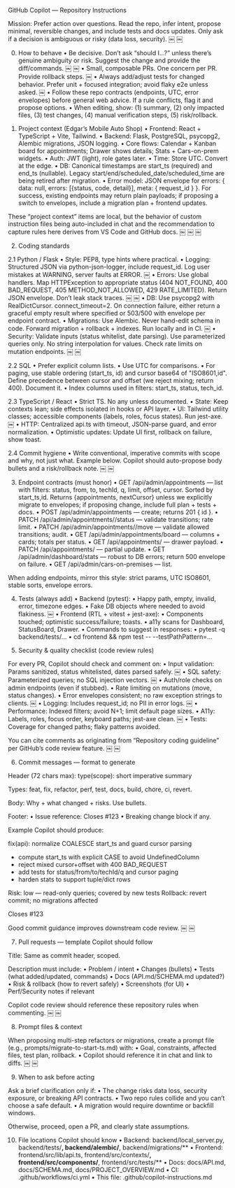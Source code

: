 GitHub Copilot — Repository Instructions

Mission: Prefer action over questions. Read the repo, infer intent, propose minimal, reversible changes, and include tests and docs updates. Only ask if a decision is ambiguous or risky (data loss, security).  ￼ ￼

0. How to behave
	•	Be decisive. Don’t ask “should I…?” unless there’s genuine ambiguity or risk. Suggest the change and provide the diff/commands.  ￼ ￼
	•	Small, composable PRs. One concern per PR. Provide rollback steps.  ￼
	•	Always add/adjust tests for changed behavior. Prefer unit + focused integration; avoid flaky e2e unless asked.  ￼
	•	Follow these repo contracts (endpoints, UTC, error envelopes) before general web advice. If a rule conflicts, flag it and propose options.
	•	When editing, show: (1) summary, (2) only impacted files, (3) test changes, (4) manual verification steps, (5) risk/rollback.

1. Project context (Edgar’s Mobile Auto Shop)
	•	Frontend: React + TypeScript + Vite, Tailwind.
	•	Backend: Flask, PostgreSQL, psycopg2, Alembic migrations, JSON logging.
	•	Core flows: Calendar + Kanban board for appointments; Drawer shows details; Stats + Cars-on-prem widgets.
	•	Auth: JWT (light), role gates later.
	•	Time: Store UTC. Convert at the edge.
	•	DB: Canonical timestamps are start_ts (required) and end_ts (nullable). Legacy start/end/scheduled_date/scheduled_time are being retired after migration.
	•	Error model: JSON envelope for errors: { data: null, errors: [{status, code, detail}], meta: { request_id } }. For success, existing endpoints may return plain payloads; if proposing a switch to envelopes, include a migration plan + frontend updates.

These “project context” items are local, but the behavior of custom instruction files being auto-included in chat and the recommendation to capture rules here derives from VS Code and GitHub docs.  ￼ ￼ ￼

2. Coding standards

2.1 Python / Flask
	•	Style: PEP8, type hints where practical.
	•	Logging: Structured JSON via python-json-logger, include request_id. Log user mistakes at WARNING, server faults at ERROR.  ￼
	•	Errors: Use global handlers. Map HTTPException to appropriate status (404 NOT_FOUND, 400 BAD_REQUEST, 405 METHOD_NOT_ALLOWED, 429 RATE_LIMITED). Return JSON envelope. Don’t leak stack traces.  ￼ ￼
	•	DB: Use psycopg2 with RealDictCursor. connect_timeout=2. On connection failure, either return a graceful empty result where specified or 503/500 with envelope per endpoint contract.
	•	Migrations: Use Alembic. Never hand-edit schema in code. Forward migration + rollback + indexes. Run locally and in CI.  ￼
	•	Security: Validate inputs (status whitelist, date parsing). Use parameterized queries only. No string interpolation for values. Check rate limits on mutation endpoints.  ￼ ￼

2.2 SQL
	•	Prefer explicit column lists.
	•	Use UTC for comparisons.
	•	For paging, use stable ordering (start_ts, id) and cursor base64 of "ISO8601,id". Define precedence between cursor and offset (we reject mixing; return 400). Document it.
	•	Index columns used in filters: start_ts, status, tech_id.

2.3 TypeScript / React
	•	Strict TS. No any unless documented.
	•	State: Keep contexts lean; side effects isolated in hooks or API layer.
	•	UI: Tailwind utility classes; accessible components (labels, roles, focus states). Run jest-axe.  ￼
	•	HTTP: Centralized api.ts with timeout, JSON-parse guard, and error normalization.
	•	Optimistic updates: Update UI first, rollback on failure, show toast.

2.4 Commit hygiene
	•	Write conventional, imperative commits with scope and why, not just what. Example below. Copilot should auto-propose body bullets and a risk/rollback note.  ￼ ￼

3. Endpoint contracts (must honor)
	•	GET  /api/admin/appointments — list with filters: status, from, to, techId, q, limit, offset, cursor. Sorted by start_ts,id. Returns {appointments, nextCursor} unless we explicitly migrate to envelopes; if proposing change, include full plan + tests + docs.
	•	POST /api/admin/appointments — create; returns 201 { id }.
	•	PATCH /api/admin/appointments/<id>/status — validate transitions; rate limit.
	•	PATCH /api/admin/appointments/<id>/move — validate allowed transitions; audit.
	•	GET  /api/admin/appointments/board — columns + cards; totals per status.
	•	GET  /api/appointments/<id> — drawer payload.
	•	PATCH /api/appointments/<id> — partial update.
	•	GET  /api/admin/dashboard/stats — robust to DB errors; return 500 envelope on failure.
	•	GET  /api/admin/cars-on-premises — list.

When adding endpoints, mirror this style: strict params, UTC ISO8601, stable sorts, envelope errors.

4. Tests (always add)
	•	Backend (pytest):
	•	Happy path, empty, invalid, error, timezone edges.
	•	Fake DB objects where needed to avoid flakiness.  ￼
	•	Frontend (RTL + vitest + jest-axe):
	•	Components touched; optimistic success/failure; toasts.
	•	a11y scans for Dashboard, StatusBoard, Drawer.
	•	Commands to suggest in responses:
	•	pytest -q backend/tests/...
	•	cd frontend && npm test -- --testPathPattern=...

5. Security & quality checklist (code review rules)

For every PR, Copilot should check and comment on:
	•	Input validation: Params sanitized, status whitelisted, dates parsed safely.  ￼
	•	SQL safety: Parameterized queries; no SQL injection vectors.  ￼
	•	Auth/role checks on admin endpoints (even if stubbed).
	•	Rate limiting on mutations (move, status changes).
	•	Error envelopes consistent; no raw exception strings to clients.  ￼
	•	Logging: Includes request_id; no PII in error logs.  ￼
	•	Performance: Indexed filters; avoid N+1; limit default page sizes.
	•	A11y: Labels, roles, focus order, keyboard paths; jest-axe clean.  ￼
	•	Tests: Coverage for changed paths; flaky patterns avoided.

You can cite comments as originating from “Repository coding guideline” per GitHub’s code review feature.  ￼ ￼

6. Commit messages — format to generate

Header (72 chars max):
type(scope): short imperative summary

Types: feat, fix, refactor, perf, test, docs, build, chore, ci, revert.

Body: Why + what changed + risks. Use bullets.

Footer:
	•	Issue reference: Closes #123
	•	Breaking change block if any.

Example Copilot should produce:

fix(api): normalize COALESCE start_ts and guard cursor parsing

- compute start_ts with explicit CASE to avoid UndefinedColumn
- reject mixed cursor+offset with 400 BAD_REQUEST
- add tests for status/from/to/techId/q and cursor paging
- harden stats to support tuple/dict rows

Risk: low — read-only queries; covered by new tests
Rollback: revert commit; no migrations affected

Closes #123

Good commit guidance improves downstream code review.  ￼ ￼

7. Pull requests — template Copilot should follow

Title: Same as commit header, scoped.

Description must include:
	•	Problem / intent
	•	Changes (bullets)
	•	Tests (what added/updated, commands)
	•	Docs (API.md/SCHEMA.md updated?)
	•	Risk & rollback (how to revert safely)
	•	Screenshots (for UI)
	•	Perf/Security notes if relevant

Copilot code review should reference these repository rules when commenting.  ￼ ￼

8. Prompt files & context

When proposing multi-step refactors or migrations, create a prompt file (e.g., prompts/migrate-to-start-ts.md) with:
	•	Goal, constraints, affected files, test plan, rollback.
	•	Copilot should reference it in chat and link to diffs.  ￼ ￼

9. When to ask before acting

Ask a brief clarification only if:
	•	The change risks data loss, security exposure, or breaking API contracts.
	•	Two repo rules collide and you can’t choose a safe default.
	•	A migration would require downtime or backfill windows.

Otherwise, proceed, open a PR, and clearly state assumptions.

10. File locations Copilot should know
	•	Backend: backend/local_server.py, backend/tests/**, backend/alembic/**, backend/migrations/**
	•	Frontend: frontend/src/lib/api.ts, frontend/src/contexts/**, frontend/src/components/**, frontend/src/tests/**
	•	Docs: docs/API.md, docs/SCHEMA.md, docs/PROJECT_OVERVIEW.md
	•	CI: .github/workflows/ci.yml
	•	This file: .github/copilot-instructions.md
